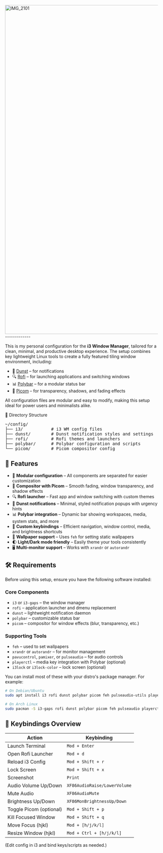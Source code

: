 <img width="1920" height="1080" alt="IMG_2101" src="https://github.com/user-attachments/assets/d78b2398-504a-419e-a878-87bcc635e260" />
-------------

This is my personal configuration for the **i3 Window Manager**, tailored for a clean, minimal, and productive desktop experience. The setup combines key lightweight Linux tools to create a fully featured tiling window environment, including:

- 🔔 [Dunst](https://github.com/dunst-project/dunst) – for notifications
- 🔍 [Rofi](https://github.com/davatorium/rofi) – for launching applications and switching windows
- 📊 [Polybar](https://github.com/polybar/polybar) – for a modular status bar
- 💨 [Picom](https://github.com/yshui/picom) – for transparency, shadows, and fading effects

All configuration files are modular and easy to modify, making this setup ideal for power users and minimalists alike.


📁 Directory Structure
<pre>
~/config/
├── i3/           # i3 WM config files
├── dunst/        # Dunst notification styles and settings
├── rofi/         # Rofi themes and launchers
├── polybar/      # Polybar configuration and scripts
└── picom/        # Picom compositor config
</pre>

## 🚀 Features

- 🧩 **Modular configuration** – All components are separated for easier customization
- 💨 **Compositor with Picom** – Smooth fading, window transparency, and shadow effects
- 🔍 **Rofi launcher** – Fast app and window switching with custom themes
- 🔔 **Dunst notifications** – Minimal, styled notification popups with urgency hints
- 📊 **Polybar integration** – Dynamic bar showing workspaces, media, system stats, and more
- 🎯 **Custom keybindings** – Efficient navigation, window control, media, and brightness shortcuts
- 🌄 **Wallpaper support** – Uses `feh` for setting static wallpapers
- 🌓 **Light/Dark mode friendly** – Easily theme your tools consistently
- 🖥️ **Multi-monitor support** – Works with `xrandr` or `autorandr`

## 🛠️ Requirements

Before using this setup, ensure you have the following software installed:

### Core Components

- `i3` or `i3-gaps` – the window manager
- `rofi` – application launcher and dmenu replacement
- `dunst` – lightweight notification daemon
- `polybar` – customizable status bar
- `picom` – compositor for window effects (blur, transparency, etc.)

### Supporting Tools

- `feh` – used to set wallpapers
- `xrandr` or `autorandr` – for monitor management
- `pavucontrol`, `pamixer`, or `pulseaudio` – for audio controls
- `playerctl` – media key integration with Polybar (optional)
- `i3lock` or `i3lock-color` – lock screen (optional)

You can install most of these with your distro's package manager. For example:

```bash
# On Debian/Ubuntu
sudo apt install i3 rofi dunst polybar picom feh pulseaudio-utils playerctl

# On Arch Linux
sudo pacman -S i3-gaps rofi dunst polybar picom feh pulseaudio playerctl
```



## 🎯 Keybindings Overview

| Action                  | Keybinding                  |
|-------------------------|-----------------------------|
| Launch Terminal         | `Mod + Enter`               |
| Open Rofi Launcher      | `Mod + d`                   |
| Reload i3 Config        | `Mod + Shift + r`           |
| Lock Screen             | `Mod + Shift + x`           |
| Screenshot              | `Print`                     |
| Audio Volume Up/Down    | `XF86AudioRaise/LowerVolume` |
| Mute Audio              | `XF86AudioMute`             |
| Brightness Up/Down      | `XF86MonBrightnessUp/Down`  |
| Toggle Picom (optional) | `Mod + Shift + p`           |
| Kill Focused Window     | `Mod + Shift + q`           |
| Move Focus (hjkl)       | `Mod + [h/j/k/l]`            |
| Resize Window (hjkl)    | `Mod + Ctrl + [h/j/k/l]`     |

(Edit config in i3 and bind keys/scripts as needed.)


